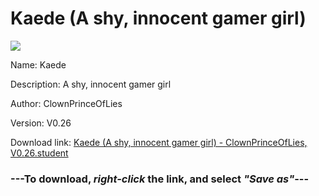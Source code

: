 # Kaede (A shy, innocent gamer girl)

<img src = "https://raw.githubusercontent.com/Arbiter1223/Koukou-Gurashi-Custom-Students/master/Students/Files/Kaede%20(A%20shy%2C%20innocent%20gamer%20girl).png">

Name: Kaede

Description: A shy, innocent gamer girl

Author: ClownPrinceOfLies

Version: V0.26

Download link: <a href="https://raw.githubusercontent.com/Arbiter1223/Koukou-Gurashi-Custom-Students/master/Students/Files/Kaede%20(A%20shy%2C%20innocent%20gamer%20girl)%20-%20ClownPrinceOfLies%2C%20V0.26.student">Kaede (A shy, innocent gamer girl) - ClownPrinceOfLies, V0.26.student</a>

### ---**To download, _right-click_ the link, and select _"Save as"_**---

